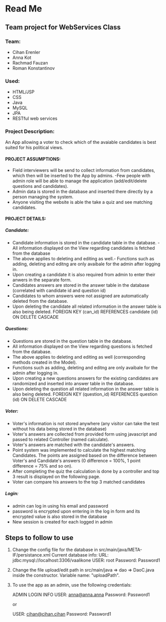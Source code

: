 # Read Me
## Team project for WebServices Class

### Team:
- Cihan Erenler
- Anna Kot
- Rachmad Fauzan
- Roman Konstantinov

### Used:
- HTML/JSP
- CSS
- Java
- MySQL
- JPA
- RESTful web services

### Project Description:
An App allowing a voter to check which of the avaiable candidates is best suited for his political views.

#### PROJECT ASSUMPTIONS:
- Field interviewers will be send to collect information from candidates, which then will be inserted to the App by admins.
-Few people with admin role will be able to manage the application (add/edit/delete questions and candidates).
- Admin data is stored in the database and inserted there directly by a person managing the system.
- Anyone visiting the website is able the take a quiz and see matching candidates.


#### PROJECT DETAILS:
##### Candidate:
- Candidate information is stored in the candidate table in the database.
-All information displayed on the View  regarding candidates is fetched from the database 
- The above applies to deleting and editing as well.- Functions such as adding, deleting and editng are only avaibale for the admin after logging in.
- Upon creating a candidate it is also required from admin to enter their anwers in the separate form.
- Candidates answers are stored in the answer table in the database (correlated with candidate id and question id)
- Candidates to whom answers were not assigned are automatically deleted from the database.
- Upon deleting the candidate all related information in the answer table is also being deleted.
FOREIGN KEY (can_id) REFERENCES candidate (id) ON DELETE CASCADE


##### Questions:
- Questions are stored in the question table in the database.
- All information displayed on the View  regarding questions is fetched from the database.
- The above applies to deleting and editing as well (corresponding methods created in the Model).
- Functions such as adding, deleting and editng are only avaibale for the admin after logging in.
- Upon creating a new questions answers for the existing candidates are randomized and inserted into answer table in the database.
- Upon deleting the question all related information in the answer table is also being deleted.
FOREIGN KEY (question_id) REFERENCES question (id) ON DELETE CASCADE


##### Voter:
- Voter's information is not stored anywhere (any visitor can take the test without his data being stored in the database)
- Voter's answers are collected from provided form using javascript and passed to related Controller (named calculate).
- Voter's answers are matched with the candidate's answers.
- Point system was implemented to calculate the highest matching Candidates. The points are assigned based on the difference between Voter's and Candidate's answers (0 difference = 100%, 1 point difference = 75% and so on).
- After completing the quiz the calculation is done by a controller and top 3 result is displayed on the following page.
- Voter can compare his answers to the top 3 matched candidates


##### Login:
- admin can log in using his email and password
- password is encrypted upon entering in the log in form and its encrypted value is also stored in the database
- New session is created for each logged in admin


## Steps to follow to use
1. Change the config file for the database in src/main/java/META-IF/persistance.xml
	Current database info: 
	URL:	jdbc:mysql://localhost:3306/vaalikone
	USER:	root
	Password:	Password1
2. Change the file upload/edit path in src/main/java => dao => DaoC.java inside the constructor. Variable name: "uploadPath".
3. To use the app as an admin, use the following credentials:

	ADMIN LOGIN INFO
	USER:	anna@anna.anna
	Password:	Password1
	
	or
	
	USER:	cihan@cihan.cihan
	Password:	Password1